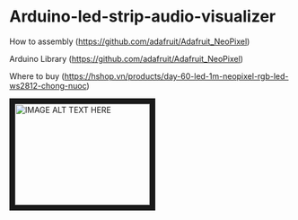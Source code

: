 # Arduino-led-strip-audio-visualizer
How to assembly (https://github.com/adafruit/Adafruit_NeoPixel) 

Arduino Library (https://github.com/adafruit/Adafruit_NeoPixel) 

Where to buy (https://hshop.vn/products/day-60-led-1m-neopixel-rgb-led-ws2812-chong-nuoc)

<a href="http://www.youtube.com/watch?feature=player_embedded&v=UMQvq2X4r4Q
" target="_blank"><img src="http://img.youtube.com/vi/UMQvq2X4r4Q/0.jpg" 
alt="IMAGE ALT TEXT HERE" width="240" height="180" border="10" /></a>

